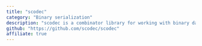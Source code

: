 ```yaml
---
title: "scodec"
category: "Binary serialization"
description: "scodec is a combinator library for working with binary data. It focuses on contract-first and pure functional encoding and decoding of binary data and provides integration with shapeless."
github: "https://github.com/scodec/scodec"
affiliate: true
---
```


